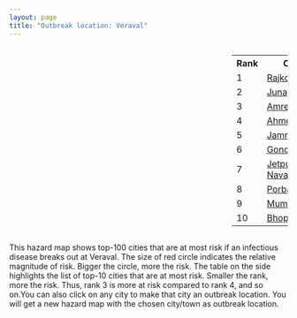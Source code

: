 ```yaml
---
layout: page
title: "Outbreak location: Veraval"
---
```

<div style="width: 100%; overflow: auto;">
<div style="width: 75%; float: left;">
<div id="mapid">
<script src="https://buda-magenta.github.io/hazard_map/load_map.js"></script>

<script>
var marker_outbreak = L.marker([20.905700, 70.378100],{"autoPan": true}).addTo(map); marker_outbreak.bindTooltip("Veraval").openTooltip();

var circle_1 = L.circle([22.305199, 70.802833], {"pane": "markerPane", "color": "red", "fill": true, "fillOpacity": 0.2, "fillRule": "evenodd", "lineCap": "round", "lineJoin": "round", "opacity": 1.0, "radius": 131763, "stroke": true, "weight": 3}).addTo(map);
circle_1.bindTooltip("Rajkot<br>rank: 1<br>hazard index: 0.131764")
circle_1.bindPopup('<a href="https://buda-magenta.github.io/hazard_map/Rajkot">Rajkot</a>')

var circle_2 = L.circle([21.517410, 70.464275], {"pane": "markerPane", "color": "red", "fill": true, "fillOpacity": 0.2, "fillRule": "evenodd", "lineCap": "round", "lineJoin": "round", "opacity": 1.0, "radius": 59066, "stroke": true, "weight": 3}).addTo(map);
circle_2.bindTooltip("Junagadh<br>rank: 2<br>hazard index: 0.059066")
circle_2.bindPopup('<a href="https://buda-magenta.github.io/hazard_map/Junagadh">Junagadh</a>')

var circle_3 = L.circle([20.866667, 70.750000], {"pane": "markerPane", "color": "red", "fill": true, "fillOpacity": 0.2, "fillRule": "evenodd", "lineCap": "round", "lineJoin": "round", "opacity": 1.0, "radius": 54984, "stroke": true, "weight": 3}).addTo(map);
circle_3.bindTooltip("Amreli<br>rank: 3<br>hazard index: 0.054985")
circle_3.bindPopup('<a href="https://buda-magenta.github.io/hazard_map/Amreli">Amreli</a>')

var circle_4 = L.circle([23.021624, 72.579707], {"pane": "markerPane", "color": "red", "fill": true, "fillOpacity": 0.2, "fillRule": "evenodd", "lineCap": "round", "lineJoin": "round", "opacity": 1.0, "radius": 48934, "stroke": true, "weight": 3}).addTo(map);
circle_4.bindTooltip("Ahmedabad<br>rank: 4<br>hazard index: 0.048935")
circle_4.bindPopup('<a href="https://buda-magenta.github.io/hazard_map/Ahmedabad">Ahmedabad</a>')

var circle_5 = L.circle([22.473242, 70.055210], {"pane": "markerPane", "color": "red", "fill": true, "fillOpacity": 0.2, "fillRule": "evenodd", "lineCap": "round", "lineJoin": "round", "opacity": 1.0, "radius": 15077, "stroke": true, "weight": 3}).addTo(map);
circle_5.bindTooltip("Jamnagar<br>rank: 5<br>hazard index: 0.015077")
circle_5.bindPopup('<a href="https://buda-magenta.github.io/hazard_map/Jamnagar">Jamnagar</a>')

var circle_6 = L.circle([21.972182, 70.795524], {"pane": "markerPane", "color": "red", "fill": true, "fillOpacity": 0.2, "fillRule": "evenodd", "lineCap": "round", "lineJoin": "round", "opacity": 1.0, "radius": 13516, "stroke": true, "weight": 3}).addTo(map);
circle_6.bindTooltip("Gondal<br>rank: 6<br>hazard index: 0.013517")
circle_6.bindPopup('<a href="https://buda-magenta.github.io/hazard_map/Gondal">Gondal</a>')

var circle_7 = L.circle([21.764059, 70.616660], {"pane": "markerPane", "color": "red", "fill": true, "fillOpacity": 0.2, "fillRule": "evenodd", "lineCap": "round", "lineJoin": "round", "opacity": 1.0, "radius": 12626, "stroke": true, "weight": 3}).addTo(map);
circle_7.bindTooltip("Jetpur Navagadh<br>rank: 7<br>hazard index: 0.012627")
circle_7.bindPopup('<a href="https://buda-magenta.github.io/hazard_map/Jetpur_Navagadh">Jetpur Navagadh</a>')

var circle_8 = L.circle([21.640900, 69.611000], {"pane": "markerPane", "color": "red", "fill": true, "fillOpacity": 0.2, "fillRule": "evenodd", "lineCap": "round", "lineJoin": "round", "opacity": 1.0, "radius": 10676, "stroke": true, "weight": 3}).addTo(map);
circle_8.bindTooltip("Porbandar<br>rank: 8<br>hazard index: 0.010676")
circle_8.bindPopup('<a href="https://buda-magenta.github.io/hazard_map/Porbandar">Porbandar</a>')

var circle_9 = L.circle([19.075990, 72.877393], {"pane": "markerPane", "color": "red", "fill": true, "fillOpacity": 0.2, "fillRule": "evenodd", "lineCap": "round", "lineJoin": "round", "opacity": 1.0, "radius": 4176, "stroke": true, "weight": 3}).addTo(map);
circle_9.bindTooltip("Mumbai<br>rank: 9<br>hazard index: 0.004176")
circle_9.bindPopup('<a href="https://buda-magenta.github.io/hazard_map/Mumbai">Mumbai</a>')

var circle_10 = L.circle([23.258486, 77.401989], {"pane": "markerPane", "color": "red", "fill": true, "fillOpacity": 0.2, "fillRule": "evenodd", "lineCap": "round", "lineJoin": "round", "opacity": 1.0, "radius": 3927, "stroke": true, "weight": 3}).addTo(map);
circle_10.bindTooltip("Bhopal<br>rank: 10<br>hazard index: 0.003927")
circle_10.bindPopup('<a href="https://buda-magenta.github.io/hazard_map/Bhopal">Bhopal</a>')

var circle_11 = L.circle([23.160894, 79.949770], {"pane": "markerPane", "color": "red", "fill": true, "fillOpacity": 0.2, "fillRule": "evenodd", "lineCap": "round", "lineJoin": "round", "opacity": 1.0, "radius": 2305, "stroke": true, "weight": 3}).addTo(map);
circle_11.bindTooltip("Jabalpur<br>rank: 11<br>hazard index: 0.002306")
circle_11.bindPopup('<a href="https://buda-magenta.github.io/hazard_map/Jabalpur">Jabalpur</a>')

var circle_12 = L.circle([22.297314, 73.194257], {"pane": "markerPane", "color": "red", "fill": true, "fillOpacity": 0.2, "fillRule": "evenodd", "lineCap": "round", "lineJoin": "round", "opacity": 1.0, "radius": 1947, "stroke": true, "weight": 3}).addTo(map);
circle_12.bindTooltip("Vadodara<br>rank: 12<br>hazard index: 0.001948")
circle_12.bindPopup('<a href="https://buda-magenta.github.io/hazard_map/Vadodara">Vadodara</a>')

var circle_13 = L.circle([25.264902, 82.985787], {"pane": "markerPane", "color": "red", "fill": true, "fillOpacity": 0.2, "fillRule": "evenodd", "lineCap": "round", "lineJoin": "round", "opacity": 1.0, "radius": 1616, "stroke": true, "weight": 3}).addTo(map);
circle_13.bindTooltip("Morvi<br>rank: 13<br>hazard index: 0.001616")
circle_13.bindPopup('<a href="https://buda-magenta.github.io/hazard_map/Morvi">Morvi</a>')

var circle_14 = L.circle([22.750000, 71.666667], {"pane": "markerPane", "color": "red", "fill": true, "fillOpacity": 0.2, "fillRule": "evenodd", "lineCap": "round", "lineJoin": "round", "opacity": 1.0, "radius": 1562, "stroke": true, "weight": 3}).addTo(map);
circle_14.bindTooltip("Surendranagar<br>rank: 14<br>hazard index: 0.001562")
circle_14.bindPopup('<a href="https://buda-magenta.github.io/hazard_map/Surendranagar">Surendranagar</a>')

var circle_15 = L.circle([21.170200, 72.831100], {"pane": "markerPane", "color": "red", "fill": true, "fillOpacity": 0.2, "fillRule": "evenodd", "lineCap": "round", "lineJoin": "round", "opacity": 1.0, "radius": 1493, "stroke": true, "weight": 3}).addTo(map);
circle_15.bindTooltip("Surat<br>rank: 15<br>hazard index: 0.001493")
circle_15.bindPopup('<a href="https://buda-magenta.github.io/hazard_map/Surat">Surat</a>')

var circle_16 = L.circle([23.071874, 70.131715], {"pane": "markerPane", "color": "red", "fill": true, "fillOpacity": 0.2, "fillRule": "evenodd", "lineCap": "round", "lineJoin": "round", "opacity": 1.0, "radius": 1393, "stroke": true, "weight": 3}).addTo(map);
circle_16.bindTooltip("Gandhidham<br>rank: 16<br>hazard index: 0.001394")
circle_16.bindPopup('<a href="https://buda-magenta.github.io/hazard_map/Gandhidham">Gandhidham</a>')

var circle_17 = L.circle([23.174597, 75.785142], {"pane": "markerPane", "color": "red", "fill": true, "fillOpacity": 0.2, "fillRule": "evenodd", "lineCap": "round", "lineJoin": "round", "opacity": 1.0, "radius": 1314, "stroke": true, "weight": 3}).addTo(map);
circle_17.bindTooltip("Ujjain<br>rank: 17<br>hazard index: 0.001314")
circle_17.bindPopup('<a href="https://buda-magenta.github.io/hazard_map/Ujjain">Ujjain</a>')

var circle_18 = L.circle([28.651718, 77.221939], {"pane": "markerPane", "color": "red", "fill": true, "fillOpacity": 0.2, "fillRule": "evenodd", "lineCap": "round", "lineJoin": "round", "opacity": 1.0, "radius": 1298, "stroke": true, "weight": 3}).addTo(map);
circle_18.bindTooltip("Delhi<br>rank: 18<br>hazard index: 0.001299")
circle_18.bindPopup('<a href="https://buda-magenta.github.io/hazard_map/Delhi">Delhi</a>')

var circle_19 = L.circle([21.771884, 72.141645], {"pane": "markerPane", "color": "red", "fill": true, "fillOpacity": 0.2, "fillRule": "evenodd", "lineCap": "round", "lineJoin": "round", "opacity": 1.0, "radius": 975, "stroke": true, "weight": 3}).addTo(map);
circle_19.bindTooltip("Bhavnagar<br>rank: 19<br>hazard index: 0.000975")
circle_19.bindPopup('<a href="https://buda-magenta.github.io/hazard_map/Bhavnagar">Bhavnagar</a>')

var circle_20 = L.circle([23.247245, 69.668339], {"pane": "markerPane", "color": "red", "fill": true, "fillOpacity": 0.2, "fillRule": "evenodd", "lineCap": "round", "lineJoin": "round", "opacity": 1.0, "radius": 944, "stroke": true, "weight": 3}).addTo(map);
circle_20.bindTooltip("Bhuj<br>rank: 20<br>hazard index: 0.000945")
circle_20.bindPopup('<a href="https://buda-magenta.github.io/hazard_map/Bhuj">Bhuj</a>')

var circle_21 = L.circle([23.666667, 72.500000], {"pane": "markerPane", "color": "red", "fill": true, "fillOpacity": 0.2, "fillRule": "evenodd", "lineCap": "round", "lineJoin": "round", "opacity": 1.0, "radius": 745, "stroke": true, "weight": 3}).addTo(map);
circle_21.bindTooltip("Mahesana<br>rank: 21<br>hazard index: 0.000745")
circle_21.bindPopup('<a href="https://buda-magenta.github.io/hazard_map/Mahesana">Mahesana</a>')

var circle_22 = L.circle([22.720362, 75.868200], {"pane": "markerPane", "color": "red", "fill": true, "fillOpacity": 0.2, "fillRule": "evenodd", "lineCap": "round", "lineJoin": "round", "opacity": 1.0, "radius": 714, "stroke": true, "weight": 3}).addTo(map);
circle_22.bindTooltip("Indore<br>rank: 22<br>hazard index: 0.000714")
circle_22.bindPopup('<a href="https://buda-magenta.github.io/hazard_map/Indore">Indore</a>')

var circle_23 = L.circle([23.480592, 74.917790], {"pane": "markerPane", "color": "red", "fill": true, "fillOpacity": 0.2, "fillRule": "evenodd", "lineCap": "round", "lineJoin": "round", "opacity": 1.0, "radius": 675, "stroke": true, "weight": 3}).addTo(map);
circle_23.bindTooltip("Ratlam<br>rank: 23<br>hazard index: 0.000676")
circle_23.bindPopup('<a href="https://buda-magenta.github.io/hazard_map/Ratlam">Ratlam</a>')

var circle_24 = L.circle([26.296772, 73.035143], {"pane": "markerPane", "color": "red", "fill": true, "fillOpacity": 0.2, "fillRule": "evenodd", "lineCap": "round", "lineJoin": "round", "opacity": 1.0, "radius": 608, "stroke": true, "weight": 3}).addTo(map);
circle_24.bindTooltip("Jodhpur<br>rank: 24<br>hazard index: 0.000608")
circle_24.bindPopup('<a href="https://buda-magenta.github.io/hazard_map/Jodhpur">Jodhpur</a>')

var circle_25 = L.circle([23.223288, 72.649227], {"pane": "markerPane", "color": "red", "fill": true, "fillOpacity": 0.2, "fillRule": "evenodd", "lineCap": "round", "lineJoin": "round", "opacity": 1.0, "radius": 514, "stroke": true, "weight": 3}).addTo(map);
circle_25.bindTooltip("Gandhinagar<br>rank: 25<br>hazard index: 0.000514")
circle_25.bindPopup('<a href="https://buda-magenta.github.io/hazard_map/Gandhinagar">Gandhinagar</a>')

var circle_26 = L.circle([22.689507, 72.871520], {"pane": "markerPane", "color": "red", "fill": true, "fillOpacity": 0.2, "fillRule": "evenodd", "lineCap": "round", "lineJoin": "round", "opacity": 1.0, "radius": 501, "stroke": true, "weight": 3}).addTo(map);
circle_26.bindTooltip("Nadiad<br>rank: 26<br>hazard index: 0.000502")
circle_26.bindPopup('<a href="https://buda-magenta.github.io/hazard_map/Nadiad">Nadiad</a>')

var circle_27 = L.circle([26.915458, 75.818982], {"pane": "markerPane", "color": "red", "fill": true, "fillOpacity": 0.2, "fillRule": "evenodd", "lineCap": "round", "lineJoin": "round", "opacity": 1.0, "radius": 499, "stroke": true, "weight": 3}).addTo(map);
circle_27.bindTooltip("Jaipur<br>rank: 27<br>hazard index: 0.000500")
circle_27.bindPopup('<a href="https://buda-magenta.github.io/hazard_map/Jaipur">Jaipur</a>')

var circle_28 = L.circle([22.910184, 69.899418], {"pane": "markerPane", "color": "red", "fill": true, "fillOpacity": 0.2, "fillRule": "evenodd", "lineCap": "round", "lineJoin": "round", "opacity": 1.0, "radius": 490, "stroke": true, "weight": 3}).addTo(map);
circle_28.bindTooltip("Bhadreshwar<br>rank: 28<br>hazard index: 0.000490")
circle_28.bindPopup('<a href="https://buda-magenta.github.io/hazard_map/Bhadreshwar">Bhadreshwar</a>')

var circle_29 = L.circle([22.558499, 72.962563], {"pane": "markerPane", "color": "red", "fill": true, "fillOpacity": 0.2, "fillRule": "evenodd", "lineCap": "round", "lineJoin": "round", "opacity": 1.0, "radius": 478, "stroke": true, "weight": 3}).addTo(map);
circle_29.bindTooltip("Anand<br>rank: 29<br>hazard index: 0.000478")
circle_29.bindPopup('<a href="https://buda-magenta.github.io/hazard_map/Anand">Anand</a>')

var circle_30 = L.circle([12.979120, 77.591300], {"pane": "markerPane", "color": "red", "fill": true, "fillOpacity": 0.2, "fillRule": "evenodd", "lineCap": "round", "lineJoin": "round", "opacity": 1.0, "radius": 398, "stroke": true, "weight": 3}).addTo(map);
circle_30.bindTooltip("Bangalore<br>rank: 30<br>hazard index: 0.000399")
circle_30.bindPopup('<a href="https://buda-magenta.github.io/hazard_map/Bangalore">Bangalore</a>')

var circle_31 = L.circle([22.778500, 73.624516], {"pane": "markerPane", "color": "red", "fill": true, "fillOpacity": 0.2, "fillRule": "evenodd", "lineCap": "round", "lineJoin": "round", "opacity": 1.0, "radius": 365, "stroke": true, "weight": 3}).addTo(map);
circle_31.bindTooltip("Godhra<br>rank: 31<br>hazard index: 0.000365")
circle_31.bindPopup('<a href="https://buda-magenta.github.io/hazard_map/Godhra">Godhra</a>')

var circle_32 = L.circle([18.521428, 73.854454], {"pane": "markerPane", "color": "red", "fill": true, "fillOpacity": 0.2, "fillRule": "evenodd", "lineCap": "round", "lineJoin": "round", "opacity": 1.0, "radius": 352, "stroke": true, "weight": 3}).addTo(map);
circle_32.bindTooltip("Pune<br>rank: 32<br>hazard index: 0.000352")
circle_32.bindPopup('<a href="https://buda-magenta.github.io/hazard_map/Pune">Pune</a>')

var circle_33 = L.circle([22.610318, 73.461706], {"pane": "markerPane", "color": "red", "fill": true, "fillOpacity": 0.2, "fillRule": "evenodd", "lineCap": "round", "lineJoin": "round", "opacity": 1.0, "radius": 318, "stroke": true, "weight": 3}).addTo(map);
circle_33.bindTooltip("Kalol<br>rank: 33<br>hazard index: 0.000318")
circle_33.bindPopup('<a href="https://buda-magenta.github.io/hazard_map/Kalol">Kalol</a>')

var circle_34 = L.circle([23.774057, 71.683735], {"pane": "markerPane", "color": "red", "fill": true, "fillOpacity": 0.2, "fillRule": "evenodd", "lineCap": "round", "lineJoin": "round", "opacity": 1.0, "radius": 299, "stroke": true, "weight": 3}).addTo(map);
circle_34.bindTooltip("Patan<br>rank: 34<br>hazard index: 0.000299")
circle_34.bindPopup('<a href="https://buda-magenta.github.io/hazard_map/Patan">Patan</a>')

var circle_35 = L.circle([19.439885, 72.880383], {"pane": "markerPane", "color": "red", "fill": true, "fillOpacity": 0.2, "fillRule": "evenodd", "lineCap": "round", "lineJoin": "round", "opacity": 1.0, "radius": 288, "stroke": true, "weight": 3}).addTo(map);
circle_35.bindTooltip("Vasai<br>rank: 35<br>hazard index: 0.000288")
circle_35.bindPopup('<a href="https://buda-magenta.github.io/hazard_map/Vasai">Vasai</a>')

var circle_36 = L.circle([22.168600, 71.668500], {"pane": "markerPane", "color": "red", "fill": true, "fillOpacity": 0.2, "fillRule": "evenodd", "lineCap": "round", "lineJoin": "round", "opacity": 1.0, "radius": 285, "stroke": true, "weight": 3}).addTo(map);
circle_36.bindTooltip("Botad<br>rank: 36<br>hazard index: 0.000286")
circle_36.bindPopup('<a href="https://buda-magenta.github.io/hazard_map/Botad">Botad</a>')

var circle_37 = L.circle([24.170979, 72.436638], {"pane": "markerPane", "color": "red", "fill": true, "fillOpacity": 0.2, "fillRule": "evenodd", "lineCap": "round", "lineJoin": "round", "opacity": 1.0, "radius": 284, "stroke": true, "weight": 3}).addTo(map);
circle_37.bindTooltip("Palanpur<br>rank: 37<br>hazard index: 0.000285")
circle_37.bindPopup('<a href="https://buda-magenta.github.io/hazard_map/Palanpur">Palanpur</a>')

var circle_38 = L.circle([26.469100, 74.639000], {"pane": "markerPane", "color": "red", "fill": true, "fillOpacity": 0.2, "fillRule": "evenodd", "lineCap": "round", "lineJoin": "round", "opacity": 1.0, "radius": 245, "stroke": true, "weight": 3}).addTo(map);
circle_38.bindTooltip("Ajmer<br>rank: 38<br>hazard index: 0.000246")
circle_38.bindPopup('<a href="https://buda-magenta.github.io/hazard_map/Ajmer">Ajmer</a>')

var circle_39 = L.circle([23.115688, 77.066239], {"pane": "markerPane", "color": "red", "fill": true, "fillOpacity": 0.2, "fillRule": "evenodd", "lineCap": "round", "lineJoin": "round", "opacity": 1.0, "radius": 237, "stroke": true, "weight": 3}).addTo(map);
circle_39.bindTooltip("Sehore<br>rank: 39<br>hazard index: 0.000238")
circle_39.bindPopup('<a href="https://buda-magenta.github.io/hazard_map/Sehore">Sehore</a>')

var circle_40 = L.circle([19.194329, 72.970178], {"pane": "markerPane", "color": "red", "fill": true, "fillOpacity": 0.2, "fillRule": "evenodd", "lineCap": "round", "lineJoin": "round", "opacity": 1.0, "radius": 233, "stroke": true, "weight": 3}).addTo(map);
circle_40.bindTooltip("Thane<br>rank: 40<br>hazard index: 0.000234")
circle_40.bindPopup('<a href="https://buda-magenta.github.io/hazard_map/Thane">Thane</a>')

var circle_41 = L.circle([17.388786, 78.461065], {"pane": "markerPane", "color": "red", "fill": true, "fillOpacity": 0.2, "fillRule": "evenodd", "lineCap": "round", "lineJoin": "round", "opacity": 1.0, "radius": 228, "stroke": true, "weight": 3}).addTo(map);
circle_41.bindTooltip("Hyderabad<br>rank: 41<br>hazard index: 0.000228")
circle_41.bindPopup('<a href="https://buda-magenta.github.io/hazard_map/Hyderabad">Hyderabad</a>')

var circle_42 = L.circle([22.541418, 88.357691], {"pane": "markerPane", "color": "red", "fill": true, "fillOpacity": 0.2, "fillRule": "evenodd", "lineCap": "round", "lineJoin": "round", "opacity": 1.0, "radius": 224, "stroke": true, "weight": 3}).addTo(map);
circle_42.bindTooltip("Kolkata<br>rank: 42<br>hazard index: 0.000225")
circle_42.bindPopup('<a href="https://buda-magenta.github.io/hazard_map/Kolkata">Kolkata</a>')

var circle_43 = L.circle([13.083694, 80.270186], {"pane": "markerPane", "color": "red", "fill": true, "fillOpacity": 0.2, "fillRule": "evenodd", "lineCap": "round", "lineJoin": "round", "opacity": 1.0, "radius": 222, "stroke": true, "weight": 3}).addTo(map);
circle_43.bindTooltip("Chennai<br>rank: 43<br>hazard index: 0.000223")
circle_43.bindPopup('<a href="https://buda-magenta.github.io/hazard_map/Chennai">Chennai</a>')

var circle_44 = L.circle([23.587548, 75.675679], {"pane": "markerPane", "color": "red", "fill": true, "fillOpacity": 0.2, "fillRule": "evenodd", "lineCap": "round", "lineJoin": "round", "opacity": 1.0, "radius": 218, "stroke": true, "weight": 3}).addTo(map);
circle_44.bindTooltip("Nagda<br>rank: 44<br>hazard index: 0.000219")
circle_44.bindPopup('<a href="https://buda-magenta.github.io/hazard_map/Nagda">Nagda</a>')

var circle_45 = L.circle([22.600150, 77.926645], {"pane": "markerPane", "color": "red", "fill": true, "fillOpacity": 0.2, "fillRule": "evenodd", "lineCap": "round", "lineJoin": "round", "opacity": 1.0, "radius": 187, "stroke": true, "weight": 3}).addTo(map);
circle_45.bindTooltip("Hoshangabad<br>rank: 45<br>hazard index: 0.000187")
circle_45.bindPopup('<a href="https://buda-magenta.github.io/hazard_map/Hoshangabad">Hoshangabad</a>')

var circle_46 = L.circle([19.362531, 73.078475], {"pane": "markerPane", "color": "red", "fill": true, "fillOpacity": 0.2, "fillRule": "evenodd", "lineCap": "round", "lineJoin": "round", "opacity": 1.0, "radius": 168, "stroke": true, "weight": 3}).addTo(map);
circle_46.bindTooltip("Bhiwandi<br>rank: 46<br>hazard index: 0.000168")
circle_46.bindPopup('<a href="https://buda-magenta.github.io/hazard_map/Bhiwandi">Bhiwandi</a>')

var circle_47 = L.circle([23.809612, 78.759114], {"pane": "markerPane", "color": "red", "fill": true, "fillOpacity": 0.2, "fillRule": "evenodd", "lineCap": "round", "lineJoin": "round", "opacity": 1.0, "radius": 164, "stroke": true, "weight": 3}).addTo(map);
circle_47.bindTooltip("Sagar<br>rank: 47<br>hazard index: 0.000164")
circle_47.bindPopup('<a href="https://buda-magenta.github.io/hazard_map/Sagar">Sagar</a>')

var circle_48 = L.circle([24.268349, 72.204387], {"pane": "markerPane", "color": "red", "fill": true, "fillOpacity": 0.2, "fillRule": "evenodd", "lineCap": "round", "lineJoin": "round", "opacity": 1.0, "radius": 158, "stroke": true, "weight": 3}).addTo(map);
circle_48.bindTooltip("Deesa<br>rank: 48<br>hazard index: 0.000158")
circle_48.bindPopup('<a href="https://buda-magenta.github.io/hazard_map/Deesa">Deesa</a>')

var circle_49 = L.circle([21.750000, 73.000000], {"pane": "markerPane", "color": "red", "fill": true, "fillOpacity": 0.2, "fillRule": "evenodd", "lineCap": "round", "lineJoin": "round", "opacity": 1.0, "radius": 149, "stroke": true, "weight": 3}).addTo(map);
circle_49.bindTooltip("Bharuch<br>rank: 49<br>hazard index: 0.000149")
circle_49.bindPopup('<a href="https://buda-magenta.github.io/hazard_map/Bharuch">Bharuch</a>')

var circle_50 = L.circle([23.916667, 78.000000], {"pane": "markerPane", "color": "red", "fill": true, "fillOpacity": 0.2, "fillRule": "evenodd", "lineCap": "round", "lineJoin": "round", "opacity": 1.0, "radius": 137, "stroke": true, "weight": 3}).addTo(map);
circle_50.bindTooltip("Vidisha<br>rank: 50<br>hazard index: 0.000138")
circle_50.bindPopup('<a href="https://buda-magenta.github.io/hazard_map/Vidisha">Vidisha</a>')

var circle_51 = L.circle([23.833962, 80.392456], {"pane": "markerPane", "color": "red", "fill": true, "fillOpacity": 0.2, "fillRule": "evenodd", "lineCap": "round", "lineJoin": "round", "opacity": 1.0, "radius": 133, "stroke": true, "weight": 3}).addTo(map);
circle_51.bindTooltip("Murwara<br>rank: 51<br>hazard index: 0.000133")
circle_51.bindPopup('<a href="https://buda-magenta.github.io/hazard_map/Murwara">Murwara</a>')

var circle_52 = L.circle([15.398403, 73.812918], {"pane": "markerPane", "color": "red", "fill": true, "fillOpacity": 0.2, "fillRule": "evenodd", "lineCap": "round", "lineJoin": "round", "opacity": 1.0, "radius": 121, "stroke": true, "weight": 3}).addTo(map);
circle_52.bindTooltip("Vasco Da Gama<br>rank: 52<br>hazard index: 0.000122")
circle_52.bindPopup('<a href="https://buda-magenta.github.io/hazard_map/Vasco_Da_Gama">Vasco Da Gama</a>')

var circle_53 = L.circle([28.015929, 73.317137], {"pane": "markerPane", "color": "red", "fill": true, "fillOpacity": 0.2, "fillRule": "evenodd", "lineCap": "round", "lineJoin": "round", "opacity": 1.0, "radius": 109, "stroke": true, "weight": 3}).addTo(map);
circle_53.bindTooltip("Bikaner<br>rank: 53<br>hazard index: 0.000109")
circle_53.bindPopup('<a href="https://buda-magenta.github.io/hazard_map/Bikaner">Bikaner</a>')

var circle_54 = L.circle([23.000000, 76.166667], {"pane": "markerPane", "color": "red", "fill": true, "fillOpacity": 0.2, "fillRule": "evenodd", "lineCap": "round", "lineJoin": "round", "opacity": 1.0, "radius": 105, "stroke": true, "weight": 3}).addTo(map);
circle_54.bindTooltip("Dewas<br>rank: 54<br>hazard index: 0.000105")
circle_54.bindPopup('<a href="https://buda-magenta.github.io/hazard_map/Dewas">Dewas</a>')

var circle_55 = L.circle([26.838100, 80.934600], {"pane": "markerPane", "color": "red", "fill": true, "fillOpacity": 0.2, "fillRule": "evenodd", "lineCap": "round", "lineJoin": "round", "opacity": 1.0, "radius": 101, "stroke": true, "weight": 3}).addTo(map);
circle_55.bindTooltip("Lucknow<br>rank: 55<br>hazard index: 0.000101")
circle_55.bindPopup('<a href="https://buda-magenta.github.io/hazard_map/Lucknow">Lucknow</a>')

var circle_56 = L.circle([25.604091, 73.415609], {"pane": "markerPane", "color": "red", "fill": true, "fillOpacity": 0.2, "fillRule": "evenodd", "lineCap": "round", "lineJoin": "round", "opacity": 1.0, "radius": 94, "stroke": true, "weight": 3}).addTo(map);
circle_56.bindTooltip("Pali<br>rank: 56<br>hazard index: 0.000095")
circle_56.bindPopup('<a href="https://buda-magenta.github.io/hazard_map/Pali">Pali</a>')

var circle_57 = L.circle([8.576971, 77.050125], {"pane": "markerPane", "color": "red", "fill": true, "fillOpacity": 0.2, "fillRule": "evenodd", "lineCap": "round", "lineJoin": "round", "opacity": 1.0, "radius": 92, "stroke": true, "weight": 3}).addTo(map);
circle_57.bindTooltip("Thiruvananthapuram<br>rank: 57<br>hazard index: 0.000093")
circle_57.bindPopup('<a href="https://buda-magenta.github.io/hazard_map/Thiruvananthapuram">Thiruvananthapuram</a>')

var circle_58 = L.circle([24.500000, 81.000000], {"pane": "markerPane", "color": "red", "fill": true, "fillOpacity": 0.2, "fillRule": "evenodd", "lineCap": "round", "lineJoin": "round", "opacity": 1.0, "radius": 87, "stroke": true, "weight": 3}).addTo(map);
circle_58.bindTooltip("Satna<br>rank: 58<br>hazard index: 0.000087")
circle_58.bindPopup('<a href="https://buda-magenta.github.io/hazard_map/Satna">Satna</a>')

var circle_59 = L.circle([23.493079, 74.348402], {"pane": "markerPane", "color": "red", "fill": true, "fillOpacity": 0.2, "fillRule": "evenodd", "lineCap": "round", "lineJoin": "round", "opacity": 1.0, "radius": 77, "stroke": true, "weight": 3}).addTo(map);
circle_59.bindTooltip("Banswara<br>rank: 59<br>hazard index: 0.000078")
circle_59.bindPopup('<a href="https://buda-magenta.github.io/hazard_map/Banswara">Banswara</a>')

var circle_60 = L.circle([23.750000, 79.583333], {"pane": "markerPane", "color": "red", "fill": true, "fillOpacity": 0.2, "fillRule": "evenodd", "lineCap": "round", "lineJoin": "round", "opacity": 1.0, "radius": 75, "stroke": true, "weight": 3}).addTo(map);
circle_60.bindTooltip("Damoh<br>rank: 60<br>hazard index: 0.000075")
circle_60.bindPopup('<a href="https://buda-magenta.github.io/hazard_map/Damoh">Damoh</a>')

var circle_61 = L.circle([26.460914, 80.321759], {"pane": "markerPane", "color": "red", "fill": true, "fillOpacity": 0.2, "fillRule": "evenodd", "lineCap": "round", "lineJoin": "round", "opacity": 1.0, "radius": 70, "stroke": true, "weight": 3}).addTo(map);
circle_61.bindTooltip("Kanpur<br>rank: 61<br>hazard index: 0.000070")
circle_61.bindPopup('<a href="https://buda-magenta.github.io/hazard_map/Kanpur">Kanpur</a>')

var circle_62 = L.circle([21.149813, 79.082056], {"pane": "markerPane", "color": "red", "fill": true, "fillOpacity": 0.2, "fillRule": "evenodd", "lineCap": "round", "lineJoin": "round", "opacity": 1.0, "radius": 69, "stroke": true, "weight": 3}).addTo(map);
circle_62.bindTooltip("Nagpur<br>rank: 62<br>hazard index: 0.000070")
circle_62.bindPopup('<a href="https://buda-magenta.github.io/hazard_map/Nagpur">Nagpur</a>')

var circle_63 = L.circle([25.531031, 78.652689], {"pane": "markerPane", "color": "red", "fill": true, "fillOpacity": 0.2, "fillRule": "evenodd", "lineCap": "round", "lineJoin": "round", "opacity": 1.0, "radius": 69, "stroke": true, "weight": 3}).addTo(map);
circle_63.bindTooltip("Jhansi<br>rank: 63<br>hazard index: 0.000069")
circle_63.bindPopup('<a href="https://buda-magenta.github.io/hazard_map/Jhansi">Jhansi</a>')

var circle_64 = L.circle([25.438130, 81.833800], {"pane": "markerPane", "color": "red", "fill": true, "fillOpacity": 0.2, "fillRule": "evenodd", "lineCap": "round", "lineJoin": "round", "opacity": 1.0, "radius": 68, "stroke": true, "weight": 3}).addTo(map);
circle_64.bindTooltip("Allahabad<br>rank: 64<br>hazard index: 0.000068")
circle_64.bindPopup('<a href="https://buda-magenta.github.io/hazard_map/Allahabad">Allahabad</a>')

var circle_65 = L.circle([25.335649, 83.007629], {"pane": "markerPane", "color": "red", "fill": true, "fillOpacity": 0.2, "fillRule": "evenodd", "lineCap": "round", "lineJoin": "round", "opacity": 1.0, "radius": 65, "stroke": true, "weight": 3}).addTo(map);
circle_65.bindTooltip("Varanasi<br>rank: 65<br>hazard index: 0.000066")
circle_65.bindPopup('<a href="https://buda-magenta.github.io/hazard_map/Varanasi">Varanasi</a>')

var circle_66 = L.circle([26.099214, 74.312704], {"pane": "markerPane", "color": "red", "fill": true, "fillOpacity": 0.2, "fillRule": "evenodd", "lineCap": "round", "lineJoin": "round", "opacity": 1.0, "radius": 62, "stroke": true, "weight": 3}).addTo(map);
circle_66.bindTooltip("Beawar<br>rank: 66<br>hazard index: 0.000063")
circle_66.bindPopup('<a href="https://buda-magenta.github.io/hazard_map/Beawar">Beawar</a>')

var circle_67 = L.circle([12.869810, 74.843008], {"pane": "markerPane", "color": "red", "fill": true, "fillOpacity": 0.2, "fillRule": "evenodd", "lineCap": "round", "lineJoin": "round", "opacity": 1.0, "radius": 59, "stroke": true, "weight": 3}).addTo(map);
circle_67.bindTooltip("Mangalore<br>rank: 67<br>hazard index: 0.000060")
circle_67.bindPopup('<a href="https://buda-magenta.github.io/hazard_map/Mangalore">Mangalore</a>')

var circle_68 = L.circle([18.627929, 73.800983], {"pane": "markerPane", "color": "red", "fill": true, "fillOpacity": 0.2, "fillRule": "evenodd", "lineCap": "round", "lineJoin": "round", "opacity": 1.0, "radius": 58, "stroke": true, "weight": 3}).addTo(map);
circle_68.bindTooltip("Pimpri Chinchwad<br>rank: 68<br>hazard index: 0.000059")
circle_68.bindPopup('<a href="https://buda-magenta.github.io/hazard_map/Pimpri_Chinchwad">Pimpri Chinchwad</a>')

var circle_69 = L.circle([20.011247, 73.790236], {"pane": "markerPane", "color": "red", "fill": true, "fillOpacity": 0.2, "fillRule": "evenodd", "lineCap": "round", "lineJoin": "round", "opacity": 1.0, "radius": 57, "stroke": true, "weight": 3}).addTo(map);
circle_69.bindTooltip("Nashik<br>rank: 69<br>hazard index: 0.000057")
circle_69.bindPopup('<a href="https://buda-magenta.github.io/hazard_map/Nashik">Nashik</a>')

var circle_70 = L.circle([9.931308, 76.267414], {"pane": "markerPane", "color": "red", "fill": true, "fillOpacity": 0.2, "fillRule": "evenodd", "lineCap": "round", "lineJoin": "round", "opacity": 1.0, "radius": 56, "stroke": true, "weight": 3}).addTo(map);
circle_70.bindTooltip("Kochi<br>rank: 70<br>hazard index: 0.000057")
circle_70.bindPopup('<a href="https://buda-magenta.github.io/hazard_map/Kochi">Kochi</a>')

var circle_71 = L.circle([11.258608, 75.778874], {"pane": "markerPane", "color": "red", "fill": true, "fillOpacity": 0.2, "fillRule": "evenodd", "lineCap": "round", "lineJoin": "round", "opacity": 1.0, "radius": 53, "stroke": true, "weight": 3}).addTo(map);
circle_71.bindTooltip("Kozhikode<br>rank: 71<br>hazard index: 0.000053")
circle_71.bindPopup('<a href="https://buda-magenta.github.io/hazard_map/Kozhikode">Kozhikode</a>')

var circle_72 = L.circle([27.175255, 78.009816], {"pane": "markerPane", "color": "red", "fill": true, "fillOpacity": 0.2, "fillRule": "evenodd", "lineCap": "round", "lineJoin": "round", "opacity": 1.0, "radius": 45, "stroke": true, "weight": 3}).addTo(map);
circle_72.bindTooltip("Agra<br>rank: 72<br>hazard index: 0.000046")
circle_72.bindPopup('<a href="https://buda-magenta.github.io/hazard_map/Agra">Agra</a>')

var circle_73 = L.circle([24.197443, 82.666145], {"pane": "markerPane", "color": "red", "fill": true, "fillOpacity": 0.2, "fillRule": "evenodd", "lineCap": "round", "lineJoin": "round", "opacity": 1.0, "radius": 44, "stroke": true, "weight": 3}).addTo(map);
circle_73.bindTooltip("Singrauli<br>rank: 73<br>hazard index: 0.000044")
circle_73.bindPopup('<a href="https://buda-magenta.github.io/hazard_map/Singrauli">Singrauli</a>')

var circle_74 = L.circle([8.887951, 76.595501], {"pane": "markerPane", "color": "red", "fill": true, "fillOpacity": 0.2, "fillRule": "evenodd", "lineCap": "round", "lineJoin": "round", "opacity": 1.0, "radius": 42, "stroke": true, "weight": 3}).addTo(map);
circle_74.bindTooltip("Kollam<br>rank: 74<br>hazard index: 0.000043")
circle_74.bindPopup('<a href="https://buda-magenta.github.io/hazard_map/Kollam">Kollam</a>')

var circle_75 = L.circle([31.292011, 75.568058], {"pane": "markerPane", "color": "red", "fill": true, "fillOpacity": 0.2, "fillRule": "evenodd", "lineCap": "round", "lineJoin": "round", "opacity": 1.0, "radius": 42, "stroke": true, "weight": 3}).addTo(map);
circle_75.bindTooltip("Jalandhar<br>rank: 75<br>hazard index: 0.000042")
circle_75.bindPopup('<a href="https://buda-magenta.github.io/hazard_map/Jalandhar">Jalandhar</a>')

var circle_76 = L.circle([10.525626, 76.213254], {"pane": "markerPane", "color": "red", "fill": true, "fillOpacity": 0.2, "fillRule": "evenodd", "lineCap": "round", "lineJoin": "round", "opacity": 1.0, "radius": 38, "stroke": true, "weight": 3}).addTo(map);
circle_76.bindTooltip("Thrissur<br>rank: 76<br>hazard index: 0.000039")
circle_76.bindPopup('<a href="https://buda-magenta.github.io/hazard_map/Thrissur">Thrissur</a>')

var circle_77 = L.circle([20.952407, 72.932383], {"pane": "markerPane", "color": "red", "fill": true, "fillOpacity": 0.2, "fillRule": "evenodd", "lineCap": "round", "lineJoin": "round", "opacity": 1.0, "radius": 37, "stroke": true, "weight": 3}).addTo(map);
circle_77.bindTooltip("Navsari<br>rank: 77<br>hazard index: 0.000038")
circle_77.bindPopup('<a href="https://buda-magenta.github.io/hazard_map/Navsari">Navsari</a>')

var circle_78 = L.circle([26.671329, 83.364583], {"pane": "markerPane", "color": "red", "fill": true, "fillOpacity": 0.2, "fillRule": "evenodd", "lineCap": "round", "lineJoin": "round", "opacity": 1.0, "radius": 36, "stroke": true, "weight": 3}).addTo(map);
circle_78.bindTooltip("Gorakhpur<br>rank: 78<br>hazard index: 0.000037")
circle_78.bindPopup('<a href="https://buda-magenta.github.io/hazard_map/Gorakhpur">Gorakhpur</a>')

var circle_79 = L.circle([28.428262, 77.002700], {"pane": "markerPane", "color": "red", "fill": true, "fillOpacity": 0.2, "fillRule": "evenodd", "lineCap": "round", "lineJoin": "round", "opacity": 1.0, "radius": 34, "stroke": true, "weight": 3}).addTo(map);
circle_79.bindTooltip("Gurgaon<br>rank: 79<br>hazard index: 0.000034")
circle_79.bindPopup('<a href="https://buda-magenta.github.io/hazard_map/Gurgaon">Gurgaon</a>')

var circle_80 = L.circle([20.432402, 73.141172], {"pane": "markerPane", "color": "red", "fill": true, "fillOpacity": 0.2, "fillRule": "evenodd", "lineCap": "round", "lineJoin": "round", "opacity": 1.0, "radius": 27, "stroke": true, "weight": 3}).addTo(map);
circle_80.bindTooltip("Valsad<br>rank: 80<br>hazard index: 0.000027")
circle_80.bindPopup('<a href="https://buda-magenta.github.io/hazard_map/Valsad">Valsad</a>')

var circle_81 = L.circle([22.901200, 88.389900], {"pane": "markerPane", "color": "red", "fill": true, "fillOpacity": 0.2, "fillRule": "evenodd", "lineCap": "round", "lineJoin": "round", "opacity": 1.0, "radius": 26, "stroke": true, "weight": 3}).addTo(map);
circle_81.bindTooltip("Hugli-Chinsurah<br>rank: 81<br>hazard index: 0.000027")
circle_81.bindPopup('<a href="https://buda-magenta.github.io/hazard_map/Hugli-Chinsurah">Hugli-Chinsurah</a>')

var circle_82 = L.circle([19.261944, 73.194760], {"pane": "markerPane", "color": "red", "fill": true, "fillOpacity": 0.2, "fillRule": "evenodd", "lineCap": "round", "lineJoin": "round", "opacity": 1.0, "radius": 26, "stroke": true, "weight": 3}).addTo(map);
circle_82.bindTooltip("Ulhas Nagar<br>rank: 82<br>hazard index: 0.000026")
circle_82.bindPopup('<a href="https://buda-magenta.github.io/hazard_map/Ulhas_Nagar">Ulhas Nagar</a>')

var circle_83 = L.circle([26.505476, 93.977739], {"pane": "markerPane", "color": "red", "fill": true, "fillOpacity": 0.2, "fillRule": "evenodd", "lineCap": "round", "lineJoin": "round", "opacity": 1.0, "radius": 25, "stroke": true, "weight": 3}).addTo(map);
circle_83.bindTooltip("Chandan Nagar<br>rank: 83<br>hazard index: 0.000025")
circle_83.bindPopup('<a href="https://buda-magenta.github.io/hazard_map/Chandan_Nagar">Chandan Nagar</a>')

var circle_84 = L.circle([19.295200, 72.854400], {"pane": "markerPane", "color": "red", "fill": true, "fillOpacity": 0.2, "fillRule": "evenodd", "lineCap": "round", "lineJoin": "round", "opacity": 1.0, "radius": 25, "stroke": true, "weight": 3}).addTo(map);
circle_84.bindTooltip("Mira-Bhayandar<br>rank: 84<br>hazard index: 0.000025")
circle_84.bindPopup('<a href="https://buda-magenta.github.io/hazard_map/Mira-Bhayandar">Mira-Bhayandar</a>')

var circle_85 = L.circle([32.718561, 74.858092], {"pane": "markerPane", "color": "red", "fill": true, "fillOpacity": 0.2, "fillRule": "evenodd", "lineCap": "round", "lineJoin": "round", "opacity": 1.0, "radius": 25, "stroke": true, "weight": 3}).addTo(map);
circle_85.bindTooltip("Jammu<br>rank: 85<br>hazard index: 0.000025")
circle_85.bindPopup('<a href="https://buda-magenta.github.io/hazard_map/Jammu">Jammu</a>')

var circle_86 = L.circle([22.139831, 78.809645], {"pane": "markerPane", "color": "red", "fill": true, "fillOpacity": 0.2, "fillRule": "evenodd", "lineCap": "round", "lineJoin": "round", "opacity": 1.0, "radius": 24, "stroke": true, "weight": 3}).addTo(map);
circle_86.bindTooltip("Chhindwara<br>rank: 86<br>hazard index: 0.000025")
circle_86.bindPopup('<a href="https://buda-magenta.github.io/hazard_map/Chhindwara">Chhindwara</a>')

var circle_87 = L.circle([17.849907, 75.276320], {"pane": "markerPane", "color": "red", "fill": true, "fillOpacity": 0.2, "fillRule": "evenodd", "lineCap": "round", "lineJoin": "round", "opacity": 1.0, "radius": 23, "stroke": true, "weight": 3}).addTo(map);
circle_87.bindTooltip("Solapur<br>rank: 87<br>hazard index: 0.000024")
circle_87.bindPopup('<a href="https://buda-magenta.github.io/hazard_map/Solapur">Solapur</a>')

var circle_88 = L.circle([23.122634, 83.198189], {"pane": "markerPane", "color": "red", "fill": true, "fillOpacity": 0.2, "fillRule": "evenodd", "lineCap": "round", "lineJoin": "round", "opacity": 1.0, "radius": 23, "stroke": true, "weight": 3}).addTo(map);
circle_88.bindTooltip("Ambikapur<br>rank: 88<br>hazard index: 0.000024")
circle_88.bindPopup('<a href="https://buda-magenta.github.io/hazard_map/Ambikapur">Ambikapur</a>')

var circle_89 = L.circle([21.237947, 81.633683], {"pane": "markerPane", "color": "red", "fill": true, "fillOpacity": 0.2, "fillRule": "evenodd", "lineCap": "round", "lineJoin": "round", "opacity": 1.0, "radius": 23, "stroke": true, "weight": 3}).addTo(map);
circle_89.bindTooltip("Raipur<br>rank: 89<br>hazard index: 0.000023")
circle_89.bindPopup('<a href="https://buda-magenta.github.io/hazard_map/Raipur">Raipur</a>')

var circle_90 = L.circle([22.383333, 82.133333], {"pane": "markerPane", "color": "red", "fill": true, "fillOpacity": 0.2, "fillRule": "evenodd", "lineCap": "round", "lineJoin": "round", "opacity": 1.0, "radius": 22, "stroke": true, "weight": 3}).addTo(map);
circle_90.bindTooltip("Bilaspur<br>rank: 90<br>hazard index: 0.000022")
circle_90.bindPopup('<a href="https://buda-magenta.github.io/hazard_map/Bilaspur">Bilaspur</a>')

var circle_91 = L.circle([17.636129, 74.298278], {"pane": "markerPane", "color": "red", "fill": true, "fillOpacity": 0.2, "fillRule": "evenodd", "lineCap": "round", "lineJoin": "round", "opacity": 1.0, "radius": 21, "stroke": true, "weight": 3}).addTo(map);
circle_91.bindTooltip("Satara<br>rank: 91<br>hazard index: 0.000022")
circle_91.bindPopup('<a href="https://buda-magenta.github.io/hazard_map/Satara">Satara</a>')

var circle_92 = L.circle([24.759267, 81.655000], {"pane": "markerPane", "color": "red", "fill": true, "fillOpacity": 0.2, "fillRule": "evenodd", "lineCap": "round", "lineJoin": "round", "opacity": 1.0, "radius": 20, "stroke": true, "weight": 3}).addTo(map);
circle_92.bindTooltip("Rewa<br>rank: 92<br>hazard index: 0.000021")
circle_92.bindPopup('<a href="https://buda-magenta.github.io/hazard_map/Rewa">Rewa</a>')

var circle_93 = L.circle([20.843512, 75.525927], {"pane": "markerPane", "color": "red", "fill": true, "fillOpacity": 0.2, "fillRule": "evenodd", "lineCap": "round", "lineJoin": "round", "opacity": 1.0, "radius": 20, "stroke": true, "weight": 3}).addTo(map);
circle_93.bindTooltip("Jalgaon<br>rank: 93<br>hazard index: 0.000021")
circle_93.bindPopup('<a href="https://buda-magenta.github.io/hazard_map/Jalgaon">Jalgaon</a>')

var circle_94 = L.circle([21.879616, 77.875681], {"pane": "markerPane", "color": "red", "fill": true, "fillOpacity": 0.2, "fillRule": "evenodd", "lineCap": "round", "lineJoin": "round", "opacity": 1.0, "radius": 20, "stroke": true, "weight": 3}).addTo(map);
circle_94.bindTooltip("Betul<br>rank: 94<br>hazard index: 0.000020")
circle_94.bindPopup('<a href="https://buda-magenta.github.io/hazard_map/Betul">Betul</a>')

var circle_95 = L.circle([25.196826, 76.000893], {"pane": "markerPane", "color": "red", "fill": true, "fillOpacity": 0.2, "fillRule": "evenodd", "lineCap": "round", "lineJoin": "round", "opacity": 1.0, "radius": 20, "stroke": true, "weight": 3}).addTo(map);
circle_95.bindTooltip("Kota<br>rank: 95<br>hazard index: 0.000020")
circle_95.bindPopup('<a href="https://buda-magenta.github.io/hazard_map/Kota">Kota</a>')

var circle_96 = L.circle([25.609324, 85.123525], {"pane": "markerPane", "color": "red", "fill": true, "fillOpacity": 0.2, "fillRule": "evenodd", "lineCap": "round", "lineJoin": "round", "opacity": 1.0, "radius": 19, "stroke": true, "weight": 3}).addTo(map);
circle_96.bindTooltip("Patna<br>rank: 96<br>hazard index: 0.000019")
circle_96.bindPopup('<a href="https://buda-magenta.github.io/hazard_map/Patna">Patna</a>')

var circle_97 = L.circle([30.733442, 76.779714], {"pane": "markerPane", "color": "red", "fill": true, "fillOpacity": 0.2, "fillRule": "evenodd", "lineCap": "round", "lineJoin": "round", "opacity": 1.0, "radius": 18, "stroke": true, "weight": 3}).addTo(map);
circle_97.bindTooltip("Chandigarh<br>rank: 97<br>hazard index: 0.000019")
circle_97.bindPopup('<a href="https://buda-magenta.github.io/hazard_map/Chandigarh">Chandigarh</a>')

var circle_98 = L.circle([12.305183, 76.655361], {"pane": "markerPane", "color": "red", "fill": true, "fillOpacity": 0.2, "fillRule": "evenodd", "lineCap": "round", "lineJoin": "round", "opacity": 1.0, "radius": 18, "stroke": true, "weight": 3}).addTo(map);
circle_98.bindTooltip("Mysore<br>rank: 98<br>hazard index: 0.000019")
circle_98.bindPopup('<a href="https://buda-magenta.github.io/hazard_map/Mysore">Mysore</a>')

var circle_99 = L.circle([24.265131, 75.387182], {"pane": "markerPane", "color": "red", "fill": true, "fillOpacity": 0.2, "fillRule": "evenodd", "lineCap": "round", "lineJoin": "round", "opacity": 1.0, "radius": 17, "stroke": true, "weight": 3}).addTo(map);
circle_99.bindTooltip("Mandsaur<br>rank: 99<br>hazard index: 0.000018")
circle_99.bindPopup('<a href="https://buda-magenta.github.io/hazard_map/Mandsaur">Mandsaur</a>')

var circle_100 = L.circle([24.578721, 73.686257], {"pane": "markerPane", "color": "red", "fill": true, "fillOpacity": 0.2, "fillRule": "evenodd", "lineCap": "round", "lineJoin": "round", "opacity": 1.0, "radius": 17, "stroke": true, "weight": 3}).addTo(map);
circle_100.bindTooltip("Udaipur<br>rank: 100<br>hazard index: 0.000018")
circle_100.bindPopup('<a href="https://buda-magenta.github.io/hazard_map/Udaipur">Udaipur</a>')
</script>
</div>
</div>


<div style="width: 20%; float: right;">
<table>
<tr>
<th>Rank</th>
<th>City</th>
</tr>

<tr>
<td>1</td>
<td><a href="https://buda-magenta.github.io/hazard_map/Rajkot">Rajkot</a></td>
</tr>

<tr>
<td>2</td>
<td><a href="https://buda-magenta.github.io/hazard_map/Junagadh">Junagadh</a></td>
</tr>

<tr>
<td>3</td>
<td><a href="https://buda-magenta.github.io/hazard_map/Amreli">Amreli</a></td>
</tr>

<tr>
<td>4</td>
<td><a href="https://buda-magenta.github.io/hazard_map/Ahmedabad">Ahmedabad</a></td>
</tr>

<tr>
<td>5</td>
<td><a href="https://buda-magenta.github.io/hazard_map/Jamnagar">Jamnagar</a></td>
</tr>

<tr>
<td>6</td>
<td><a href="https://buda-magenta.github.io/hazard_map/Gondal">Gondal</a></td>
</tr>

<tr>
<td>7</td>
<td><a href="https://buda-magenta.github.io/hazard_map/Jetpur_Navagadh">Jetpur Navagadh</a></td>
</tr>

<tr>
<td>8</td>
<td><a href="https://buda-magenta.github.io/hazard_map/Porbandar">Porbandar</a></td>
</tr>

<tr>
<td>9</td>
<td><a href="https://buda-magenta.github.io/hazard_map/Mumbai">Mumbai</a></td>
</tr>

<tr>
<td>10</td>
<td><a href="https://buda-magenta.github.io/hazard_map/Bhopal">Bhopal</a></td>
</tr>

</table>
</div>
</div>


<p align="left">This hazard map shows top-100 cities that are at most risk if an infectious disease breaks out at Veraval. The size of red circle indicates the relative magnitude of risk. Bigger the circle, more the risk. The table on the side highlights the list of top-10 cities that are at most risk. Smaller the rank, more the risk. Thus, rank 3 is more at risk compared to rank 4, and so on.You can also click on any city to make that city an outbreak location. You will get a new hazard map with the chosen city/town as outbreak location.
</p>